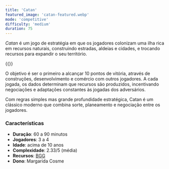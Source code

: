 ```yaml
---
title: 'Catan'
featured_image: 'catan-featured.webp'
mode: 'competitive'
difficulty: 'medium'
duration: 75
---
```


*Catan* é um jogo de estratégia em que os jogadores colonizam uma ilha rica em recursos naturais, construindo estradas, aldeias e cidades, e trocando recursos para expandir o seu território.

<!--more-->

{{<render-featured-image>}}

O objetivo é ser o primeiro a alcançar 10 pontos de vitória, através de construções, desenvolvimento e comércio com outros jogadores. A cada jogada, os dados determinam que recursos são produzidos, incentivando negociações e adaptações constantes às jogadas dos adversários.

Com regras simples mas grande profundidade estratégica, Catan é um clássico moderno que combina sorte, planeamento e negociação entre os jogadores.

### Características

- **Duração**: 60 a 90 minutos
- **Jogadores**: 3 a 4
- **Idade**: acima de 10 anos
- **Complexidade**: 2.33/5 (média)
- **Recursos**: [BGG](https://boardgamegeek.com/boardgame/13/catan)
- **Dono**: Margarida Cosme
